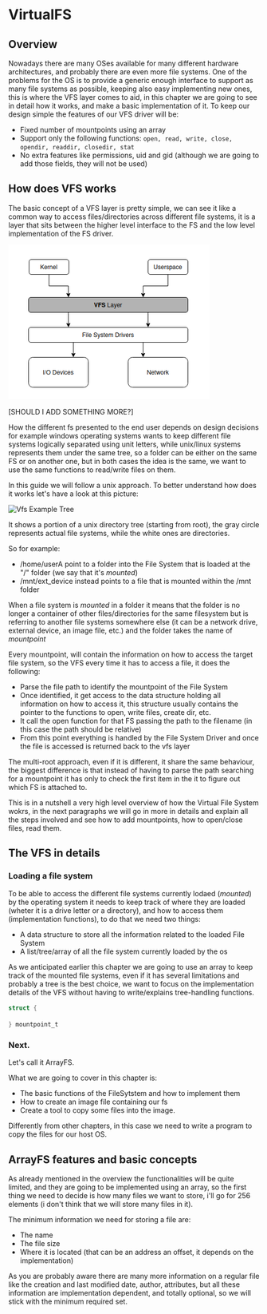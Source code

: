 # VirtualFS

## Overview

Nowadays there are many OSes available for many different hardware architectures, and probably there are even more file systems. One of the problems for the OS is to provide a generic enough interface to support as many file systems as possible, keeping also easy implementing new ones, this is where the VFS layer comes to aid, in this chapter we are going to see in detail how it works, and make a basic implementation of it. 
To keep our design simple the features of our VFS driver will be: 

* Fixed number of mountpoints using an array
* Support only the following functions: `open, read, write, close, opendir, readdir, closedir, stat`
* No extra features like permissions, uid and gid (although we are going to add those fields, they will not be used)

## How does VFS works

The basic concept of a VFS layer is pretty simple, we can see it like a common way to access files/directories across different file systems, it is a layer that sits between the higher level interface to the FS and the low level implementation of the FS driver.

![Where the VFS sits in an OS](/Images/vfs_layer.png)

[SHOULD I ADD SOMETHING MORE?]

 How the different fs presented to the end user depends on design decisions for example windows operating systems wants to keep different file systems logically separated using unit letters, while unix/linux systems represents them under the same tree, so a folder can be either on the same FS or on another one, but in both cases the idea is the same, we want to use the same functions to read/write files on them. 

In this guide we will follow a unix approach. To better understand how does it works let's have a look at this picture: 

![Vfs Example Tree](/Images/vs_tree_exmple.png)

It shows a portion of a unix directory tree (starting from root), the gray circle represents actual file systems, while the white ones are directories. 

So for example: 

* /home/userA point to a folder into the File System that is loaded at the "/" folder (we say that it's *mounted*)
* /mnt/ext_device instead points to a file that is mounted within the /mnt folder

When a file system is *mounted* in a folder it means that the folder is no longer a container of other files/directories for the same filesystem but is referring to another file systems somewhere else (it can be a network drive, external device, an image file, etc.) and the folder takes the name of *mountpoint*

Every mountpoint, will contain the information on how to access the target file system, so the VFS every time it has to access a file, it does the following:

* Parse the file path to identify the mountpoint of the File System
* Once identified, it get access to the data structure holding all information on how to access it, this structure usually contains the pointer to the functions to open, write files, create dir, etc.
* It call the open function for that FS passing the path to the filename (in this case the path should be relative)
* From this point everything is handled by the File System Driver and once the file is accessed is returned back to the vfs layer

The multi-root approach, even if it is different, it share the same behaviour, the biggest difference is that instead of having to parse the path searching for a mountpoint it has only to check the first item in the it to figure out which FS is attached to. 

This is in a nutshell a very high level overview of how the Virtual File System wokrs, in the next paragraphs we will go in more in details and explain all the steps involved and see how to add mountpoints, how to open/close files, read them. 

## The VFS in details

### Loading a file system

To be able to access the different file systems currently lodaed (*mounted*) by the operating system it needs to keep track of where they are loaded (wheter it is a drive letter or a directory), and how to access them (implementation functions), to do that we need two things: 

* A data structure to store all the information related to the loaded File System
* A list/tree/array of all the file system currently loaded by the os 

As we anticipated earlier this chapter we are going to use an array to keep track of the mounted file systems, even if it has several limitations and probably a tree is the best choice, we want to focus on the implementation details of the VFS without having to write/explains tree-handling functions. 


```c
struct {

} mountpoint_t
```


### Next.

Let's call it ArrayFS. 

What we are going to cover in this chapter is: 

* The basic functions of the FileSytstem and how to implement them
* How to create an image file containing our fs
* Create a tool to copy some files into the image.

Differently from other chapters, in this case we need to write a program to copy the files for our host OS.

## ArrayFS features and basic concepts

As already mentioned in the overview the functionalities will be quite limited, and they are going to be implemented using an array, so the first thing we need to decide is how many files we want to store, i'll go for 256 elements (i don't think that we will store many files in it).

The minimum information we need for storing a file are: 

* The  name 
* The file size
* Where it is located (that can be an address an offset, it depends on the implementation)

As you are probably aware there are many more information on a regular file like the creation and last modified date, author, attributes, but all these information are implementation dependent, and totally optional, so we will stick with the minimum required set. 





